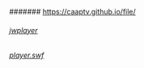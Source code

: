 ####### https://caaptv.github.io/file/

###### [jwplayer](https://caaptv.github.io/file/jwplayer.html)
###### [player.swf](https://caaptv.github.io/file/player.swf)
